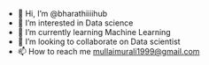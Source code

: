 - 👋 Hi, I’m @bharathiiiihub
- 👀 I’m interested in Data science
- 🌱 I’m currently learning Machine Learning
- 💞️ I’m looking to collaborate on Data scientist
- 📫 How to reach me mullaimurali1999@gmail.com

<!---
bharathiiiihub/bharathiiiihub is a ✨ special ✨ repository because its `README.md` (this file) appears on your GitHub profile.
You can click the Preview link to take a look at your changes.
--->
